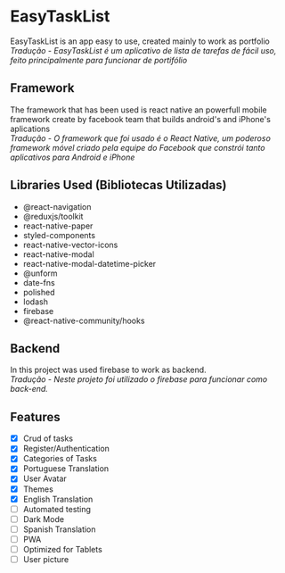 # EasyTaskList
EasyTaskList is an app easy to use, created mainly to work as portfolio  
*Tradução - EasyTaskList é um aplicativo de lista de tarefas de fácil uso, feito principalmente para funcionar de portifólio*

## Framework
The framework that has been used is react native an powerfull mobile framework create by facebook team that builds android's and iPhone's aplications  
*Tradução - O framework que foi usado é o React Native, um poderoso framework móvel criado pela equipe do Facebook que constrói tanto aplicativos para Android e iPhone*

## Libraries Used (Bibliotecas Utilizadas)
- @react-navigation
- @reduxjs/toolkit
- react-native-paper
- styled-components
- react-native-vector-icons
- react-native-modal
- react-native-modal-datetime-picker
- @unform
- date-fns
- polished
- lodash
- firebase
- @react-native-community/hooks

## Backend
In this project was used firebase to work as backend.  
*Tradução - Neste projeto foi utilizado o firebase para funcionar como back-end.*

## Features
- [x] Crud of tasks
- [x] Register/Authentication
- [x] Categories of Tasks
- [x] Portuguese Translation
- [x] User Avatar
- [x] Themes
- [x] English Translation
- [ ] Automated testing
- [ ] Dark Mode
- [ ] Spanish Translation
- [ ] PWA
- [ ] Optimized for Tablets
- [ ] User picture
